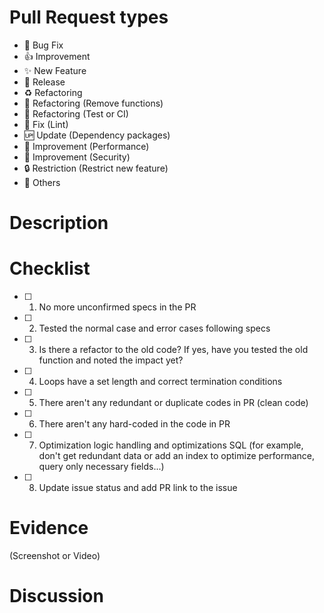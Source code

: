 <!--
  Put easy title to understand.
  Don't forget to set reviewers and assignees.
-->

# Pull Request types

<!-- Choose only something to come under. -->

- 🐛 Bug Fix
- 👍 Improvement
- ✨ New Feature
- 🎉 Release
- ♻️ Refactoring
- 🚿 Refactoring (Remove functions)
- 💚 Refactoring (Test or CI)
- 👕 Fix (Lint)
- 🆙 Update (Dependency packages)
- 🚀 Improvement (Performance)
- 👮 Improvement (Security)
- 🔒 Restriction (Restrict new feature)
- 👾 Others

# Description

<!-- Write detailed explanations, URL of explanatory materials, Issue ticket, etc -->

# Checklist

<!-- Write review checklist for dev and reviewer -->

- [ ] 1. No more unconfirmed specs in the PR
- [ ] 2. Tested the normal case and error cases following specs
- [ ] 3. Is there a refactor to the old code? If yes, have you tested the old function and noted the impact yet?
- [ ] 4. Loops have a set length and correct termination conditions
- [ ] 5. There aren't any redundant or duplicate codes in PR (clean code)
- [ ] 6. There aren't any hard-coded in the code in PR
- [ ] 7. Optimization logic handling and optimizations SQL (for example, don't get redundant data or add an index to optimize performance, query only necessary fields...)
- [ ] 8. Update issue status and add PR link to the issue

# Evidence

(Screenshot or Video)

# Discussion

<!-- Write what you want to check, what you don't have to check, etc. -->
